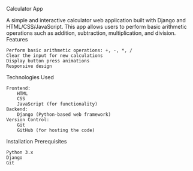 Calculator App

A simple and interactive calculator web application built with Django and HTML/CSS/JavaScript. This app allows users to perform basic arithmetic operations such as addition, subtraction, multiplication, and division.
Features

    Perform basic arithmetic operations: +, -, *, /
    Clear the input for new calculations
    Display button press animations
    Responsive design

Technologies Used

    Frontend:
        HTML
        CSS
        JavaScript (for functionality)
    Backend:
        Django (Python-based web framework)
    Version Control:
        Git
        GitHub (for hosting the code)

Installation
Prerequisites

    Python 3.x
    Django
    Git
